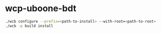 # wcp-uboone-bdt

```bash
./wcb configure --prefix=<path-to-install> --with-root=<path-to-root>
./wcb -p build install
```
